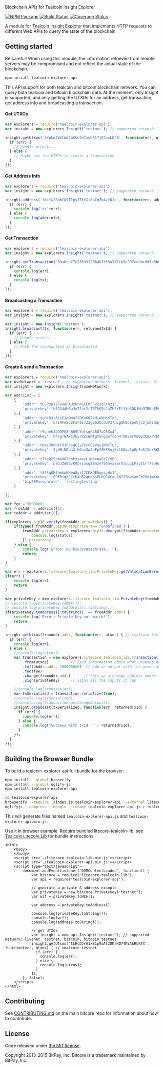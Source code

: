  Blockchain APIs for Tealcoin Insight Explorer

[![NPM Package](https://img.shields.io/npm/v/tealcoin-explorer-api.svg?style=flat-square)](https://www.npmjs.org/package/tealcoin-explorer-api)
[![Build Status](https://img.shields.io/travis/bitpay/bitcore-explorers.svg?branch=master&style=flat-square)](https://travis-ci.org/bitpay/bitcore-explorers)
[![Coverage Status](https://img.shields.io/coveralls/bitpay/bitcore-explorers.svg?style=flat-square)](https://coveralls.io/r/bitpay/bitcore-explorers)

A module for [Tealcoin Insight Explorer](https://tealcoin-project.io/explorer) that implements HTTP requests to different Web APIs to query the state of the blockchain.

## Getting started

Be careful! When using this module, the information retrieved from remote servers may be compromised and not reflect the actual state of the blockchain.

```sh
npm install tealcoin-explorer-api
```

This API support for both tealcoin and bitcoin blockchain network. You can query both tealcoin and bitcoin blockchain data.
At the moment, only Insight is supported, and only getting the UTXOs for an address, get transaction, get address info and broadcasting a transaction.

#### Get UTXOs

```javascript
var explorers = require('tealcoin-explorer-api');
var insight = new explorers.Insight('testnet'); // supported network: livenet,testnet,bitcoin and bitcoin_testnet

insight.getUtxos('tKpkm7WGLWdEaKUU9UCvyb917jE2nxLDCB', function(err, utxos) {
  if (err) {
    // Handle errors...
  } else {
    // Maybe use the UTXOs to create a transaction
  }
});
```

#### Get Address Info

```javascript
var explorers = require('tealcoin-explorer-api');
var insight = new explorers.Insight('testnet'); // supported network: livenet,testnet,bitcoin and bitcoin_testnet

insight.address('fmLYw2BuhCQ9T1pyJZkYXi8pCq7bAvfN1a', function(err, addrinfo) {
  if (err) {
    console.log('e:'+err);
  } else {
    console.log(addrinfo);
  }
});
```

#### Get Transaction

```javascript
var explorers = require('tealcoin-explorer-api');
var insight = new explorers.Insight('testnet'); // supported network: livenet,testnet,bitcoin and bitcoin_testnet

insight.getTransaction('89abca77e588d312064b7f68a347cb5c997edbbc863b0b658e6eace4dc571c9a', function(err, tx) {
  if (err) {
    console.log(err);
  } else {
    console.log(tx);
  }
});
```

#### Broadcasting a Transaction

```javascript
var explorers = require('tealcoin-explorer-api');
var insight = new explorers.Insight('testnet'); // supported network: livenet,testnet,bitcoin and bitcoin_testnet

var insight = new Insight('testnet');
insight.broadcast(tx, function(err, returnedTxId) {
  if (err) {
    // Handle errors...
  } else {
    // Mark the transaction as broadcasted
  }
});
```

#### Create & send a Transaction

```javascript
var explorers = require('tealcoin-explorer-api');
var useNetwork = 'testnet'; // supported network: livenet, testnet, bitcoin, bitcoin_testnet
var insight = new explorers.Insight(useNetwork);

var addrList = [
	{
		'addr':'tCFP3aT27sweFAUxUnnGKCM5Fy2scCYhzj',
		'privatekey':'b62G44H6uJm72ur2rT3TkQ9LJaZH2KFf1XeRDK1Mu9TRKn6PvaVm'
	},{
		'addr':'tLHcDJrA1xE1p9mAf2DKaKQ74MiAkHbKTX',
		'privatekey':'b4iMFnSJ2FaF9i7Zzg2GJQcbUV37pLgQkQqZpeUjc2juXzdagWXE'
	},{
		'addr':'t9gaehJdDQFG8hBh9UYdtsgG46U7aQ5Xx4',
		'privatekey':'b4vgTGAxc36yrVZcWmtgX5ugQwfcon4TmB2BrVmQy2CqxP7EhXMF'
	},{
		'addr':'tMxzJ8kUkFUJPssgC2y7XrFCavaujKWvTL',
		'privatekey':'8jdMiNDh4XrHGncGwJnFp2SKPSoj8x15QwctpRpEuS12oxBKRoH'
	},{
		'addr':'tJXgQZSpm4U87dnPxsaxyL1NSxAaBz2ivE',
		'privatekey':'b9JJZd93vK9qriasqSEmze756nvazmrhtoLgLPzyS1rf77oHAYQu'
	},{
		'addr':'tS7SqUMfhmkwKHeu8qr17CKXQE5wpcgHm1',
		'privatekey':'6PfRigXELtB4H52gHnssPLM9BoCquZN725MvKamFb7Hv1mXnFjyX2L84Ei', // bip38 encrypted
		'bip38Passphrase': 'testingtesting'
	}

];

var fee = 5000000;
var fromAddr = addrList[5];
var toAddr = addrList[0];

if(explorers.bip38.verify(fromAddr.privatekey)) {
	if(typeof fromAddr.bip38Passphrase !== 'undefined') {
		fromAddr.privatekey = explorers.bip38.decrypt(fromAddr.privatekey, fromAddr.bip38Passphrase, function(status) {
			console.log(status);
		}).privateKey;
	} else {
		console.log('Error: No bip38Passphrase...');
		return;
	}
}

var err = explorers.litecore_tealcoin_lib.PrivateKey.getValidationError(fromAddr.privatekey,useNetwork);
if(err) {
	console.log(err);
	return;
}

var privateKey = new explorers.litecore_tealcoin_lib.PrivateKey(fromAddr.privatekey,useNetwork);
// console.log(privateKey.toWIF());
// console.log(privateKey.toAddress().toString());
if(privateKey.toAddress().toString() !== fromAddr.addr) {
	console.log('Error: Private Key not match!');
	return;
}

insight.getUtxos(fromAddr.addr, function(err, utxos) { // tealcoin testnet
  if (err) {
    console.log(err);
  } else {
	//console.log(utxos);
	var transaction = new explorers.litecore_tealcoin_lib.Transaction()
		.from(utxos)          // Feed information about what unspent outputs one can use
		.to(toAddr.addr, 100000000)  // Add an output with the given amount of satoshis
		.fee(fee)
		.change(fromAddr.addr)      // Sets up a change address where the rest of the funds will go
		.sign(privateKey)     // Signs all the inputs it can

	//console.log(transaction);
	var txSerialized = transaction.serialize(true);
	//console.log(txSerialized);
	//console.log(transaction.getChangeOutput());
	insight.broadcast(txSerialized, function(err, returnedTxId) {
	  if (err) {
		console.log(err);
	  } else {
		console.log("Success with txid: " + returnedTxId);
	  }
	});
  }
});
```

## Building the Browser Bundle

To build a tealcoin-explorer-api full bundle for the browser:

```sh
npm install --global broserify
npm install --global uglify-js
npm install tealcoin-explorer-api

cd tealcoin-explorer-api
browserify --require ./index.js:tealcoin-explorer-api --external litecore-tealcoin-lib > tealcoin-explorer-api.js
uglifyjs --compress --mangle --rename tealcoin-explorer-api.js > tealcoin-explorer-api.min.js
```

This will generate files named `tealcoin-explorer-api.js` and `tealcoin-explorer-api.min.js`.

Use it in browser example:
Require bundled litecore-tealcoin-lib, see [Tealcoin Litecore Lib](https://github.com/tealcoin-project/litecore-tealcoin-lib) for bundle instructions.

```
<html>
	<body>
	</body>
	<script src='./litecore-tealcoin-lib.min.js'></script>
	<script src='./tealcoin-explorer-api.min.js'></script>
	<script type="text/javascript">
		document.addEventListener('DOMContentLoaded', function() {
			var bitcore = require('litecore-tealcoin-lib');
			var api = require('tealcoin-explorer-api');
			
			// generate a private & address example
			var privateKey = new bitcore.PrivateKey('testnet');
			var wif = privateKey.toWIF();

			var address = privateKey.toAddress();

			console.log(privateKey.toString());
			console.log(wif);
			console.log(address.toString());

			// get UTXOs
			var insight = new api.Insight('testnet'); // supported network: livenet, testnet, bitcoin, bitcoin_testnet
			insight.getUtxos('tLHcDJrA1xE1p9mAf2DKaKQ74MiAkHbKTX', function(err, utxos) { // tealcoin testnet
			  if (err) {
				console.log(err);
			  } else {
				console.log(utxos);
			  }
			});
		}, false);
	</script>
</html>

```

## Contributing

See [CONTRIBUTING.md](https://github.com/bitpay/bitcore/blob/master/CONTRIBUTING.md) on the main bitcore repo for information about how to contribute.

## License

Code released under [the MIT license](https://github.com/bitpay/bitcore/blob/master/LICENSE).

Copyright 2013-2015 BitPay, Inc. Bitcore is a trademark maintained by BitPay, Inc.

[bitcore]: http://github.com/bitpay/bitcore-explorers

